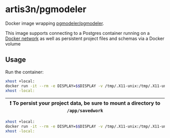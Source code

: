 # artis3n/pgmodeler <!-- omit in toc -->

Docker image wrapping [pgmodeler/pgmodeler][pgmodeler repo].

This image supports connecting to a Postgres container running on a [Docker network][] as well as persistent project files and schemas via a Docker volume

## Usage

Run the container:

```bash
xhost +local:
docker run -it --rm -e DISPLAY=$$DISPLAY -v /tmp/.X11-unix:/tmp/.X11-unix artis3n/pgmodeler:latest
xhost -local:
```

| :exclamation: To persist your project data, be sure to mount a directory to `/app/savedwork` |
| --- |

```bash
xhost +local:
docker run -it --rm -e DISPLAY=$$DISPLAY -v /tmp/.X11-unix:/tmp/.X11-unix -v /persistent/local/directory/for/project:/app/savedwork artis3n/pgmodeler:$${TAG:-latest}
xhost -local:
```

[docker network]: https://docs.docker.com/network/bridge/#manage-a-user-defined-bridge
[pgmodeler repo]: https://github.com/pgmodeler/pgmodeler
